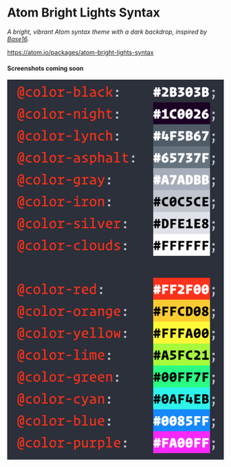 # Atom Bright Lights Syntax

_A bright, vibrant Atom syntax theme with a dark backdrop, inspired by [Base16](http://chriskempson.github.io/base16/)._

https://atom.io/packages/atom-bright-lights-syntax

#### Screenshots coming soon

![v1.0.0](https://raw.githubusercontent.com/mager/atom-bright-lights-syntax/master/images/v1.0.0.png)
